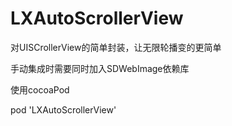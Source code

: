 # LXAutoScrollerView

对UISCrollerView的简单封装，让无限轮播变的更简单

手动集成时需要同时加入SDWebImage依赖库

使用cocoaPod

pod 'LXAutoScrollerView'
